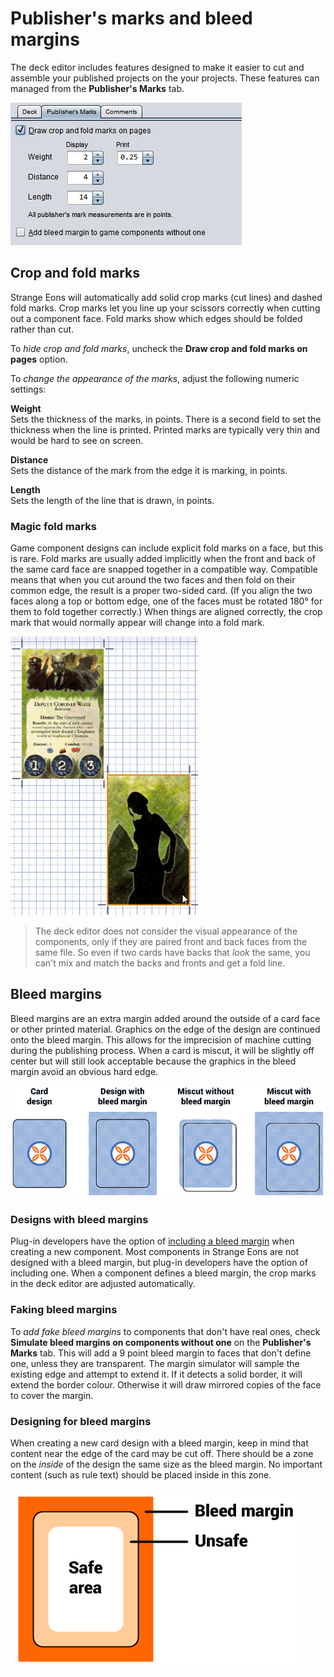 # Publisher's marks and bleed margins

The deck editor includes features designed to make it easier to cut and assemble your published projects on the your projects. These features can managed from the **Publisher's Marks** tab.

![the Publisher's Marks tab](images/deck-pubmarks.png)





## Crop and fold marks

Strange Eons will automatically add solid crop marks (cut lines) and dashed fold marks. Crop marks let you line up your scissors correctly when cutting out a component face. Fold marks show which edges should be folded rather than cut.

To *hide crop and fold marks*, uncheck the **Draw crop and fold marks on pages** option.

To *change the appearance of the marks*, adjust the following numeric settings:

**Weight**  
Sets the thickness of the marks, in points. There is a second field to set the thickness when the line is printed. Printed marks are typically very thin and would be hard to see on screen.

**Distance**  
Sets the distance of the mark from the edge it is marking, in points.

**Length**  
Sets the length of the line that is drawn, in points.

### Magic fold marks

Game component designs can include explicit fold marks on a face, but this is rare. Fold marks are usually added implicitly when the front and back of the same card face are snapped together in a compatible way. Compatible means that when you cut around the two faces and then fold on their common edge, the result is a proper two-sided card. (If you align the two faces along a top or bottom edge, one of the faces must be rotated 180° for them to fold together correctly.) When things are aligned correctly, the crop mark that would normally appear will change into a fold mark.

![matching up front and back faces of a card](images/deck-magic-fold.gif)

> The deck editor does not consider the visual appearance of the components, only if they are paired front and back faces from the same file. So even if two cards have backs that *look* the same, you can't mix and match the backs and fronts and get a fold line.

## Bleed margins

Bleed margins are an extra margin added around the outside of a card face or other printed material. Graphics on the edge of the design are continued onto the bleed margin. This allows for the imprecision of machine cutting during the publishing process. When a card is miscut, it will be slightly off center but will still look acceptable because the graphics in the bleed margin avoid an obvious hard edge.

![a bleed margin prevents a miscut card from having hard white edges](images/bleed-margin.png)

### Designs with bleed margins

Plug-in developers have the option of [including a bleed margin](dm-diy-bleed-margins.md) when creating a new component. Most components in Strange Eons are not designed with a bleed margin, but plug-in developers have the option of including one. When a component defines a bleed margin, the crop marks in the deck editor are adjusted automatically.

### Faking bleed margins

To *add fake bleed margins* to components that don't have real ones, check **Simulate bleed margins on components without one** on the **Publisher's Marks** tab. This will add a 9 point bleed margin to faces that don't define one, unless they are transparent. The margin simulator will sample the existing edge and attempt to extend it. If it detects a solid border, it will extend the border colour. Otherwise it will draw mirrored copies of the face to cover the margin.

### Designing for bleed margins

When creating a new card design with a bleed margin, keep in mind that content near the edge of the card may be cut off. There should be a zone on the *inside* of the design the same size as the bleed margin. No important content (such as rule text) should be placed inside in this zone.

![diagram of the unsafe area on the inside border of a design](images/deck-unsafe-area.png)